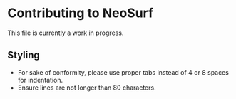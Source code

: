 # Contributing to NeoSurf

This file is currently a work in progress.

## Styling
* For sake of conformity, please use proper tabs instead of 4 or 8 spaces for indentation.
* Ensure lines are not longer than 80 characters.
